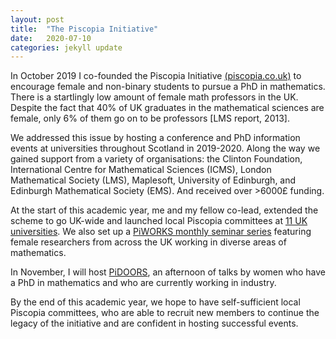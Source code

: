 ```yaml
---
layout: post
title:  "The Piscopia Initiative"
date:   2020-07-10 
categories: jekyll update
---
```


In October 2019 I co-founded the Piscopia Initiative [(piscopia.co.uk)](https://piscopia.co.uk) to encourage female and non-binary students to pursue a PhD in mathematics. There is a startlingly low amount of female math professors in the UK. Despite the fact that 40% of UK graduates in the mathematical sciences are female, only 6% of them go on to be professors [LMS report, 2013]. 

We addressed this issue by hosting a conference and PhD information events at universities throughout Scotland in 2019-2020. Along the way we gained support from a variety of organisations: the Clinton Foundation, International Centre for Mathematical Sciences (ICMS), London Mathematical Society (LMS), Maplesoft, University of Edinburgh, and Edinburgh Mathematical Society (EMS). And received over >6000£ funding. 

At the start of this academic year, me and my fellow co-lead, extended the scheme to go UK-wide and launched local Piscopia committees at [11 UK universities](https://piscopia.co.uk/the-piscopia-society/).
We also set up a [PiWORKS monthly seminar series](https://piscopia.co.uk/piworks-seminar-series/) featuring female researchers from across the UK working in diverse areas of mathematics. 

In November, I will host [PiDOORS](https://piscopia.co.uk/pidoors), an afternoon of talks by women who have a PhD in mathematics and who are currently working in industry.

By the end of this academic year, we hope to have self-sufficient local Piscopia committees, who are able to recruit new members to continue the legacy of the initiative and are confident in hosting successful events. 

<!---[gerry1]({{TiffanyVlaar.github.io}}/pics/gerry1.png)
![gerry2]({{TiffanyVlaar.github.io}}/pics/gerry2.png)-->




